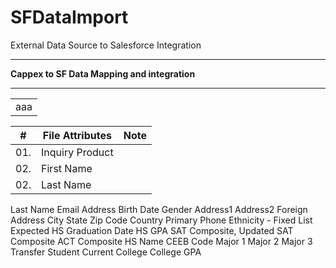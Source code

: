 # SFDataImport
External Data Source to Salesforce Integration
<hr />
<b> Cappex to SF Data Mapping and integration </b><hr />

<table> <tr><td>aaa</td></tr> </table>

|  #  | File Attributes | Note          |
| --- | --------------- | ------------- |
| 01. | Inquiry Product |               |
| 02. | First Name      |               |
| 02. | Last Name      |               |



Last Name
Email Address
Birth Date
Gender
Address1
Address2
Foreign Address
City
State
Zip Code
Country
Primary Phone
Ethnicity - Fixed List
Expected HS Graduation Date
HS GPA
SAT Composite, Updated
SAT Composite
ACT Composite
HS Name
CEEB Code
Major 1
Major 2
Major 3
Transfer Student Current College
College GPA
